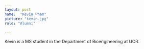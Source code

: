 ```yaml
---
layout: post
name:  "Kevin Pham"
picture: "kevin.jpg"
role: "Alumni"

---
```

Kevin is a MS student in the Department of Bioengineering at UCR.
<br>

<br>

<br>


<br>